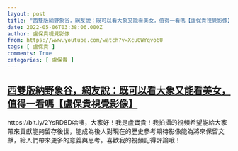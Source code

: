 ```yaml
---
layout: post
title: "西雙版納野象谷，網友說：既可以看大象又能看美女，值得一看嗎【盧保貴視覺影像】"
date: 2022-05-06T03:38:06.000Z
author: 盧保貴視覺影像
from: https://www.youtube.com/watch?v=Xcu0WYqvo6U
tags: [ 盧保貴 ]
comments: True
categories: [ 盧保貴 ]
---
```

<!--1651808286000-->
[西雙版納野象谷，網友說：既可以看大象又能看美女，值得一看嗎【盧保貴視覺影像】](https://www.youtube.com/watch?v=Xcu0WYqvo6U)
------

<div>
https://bit.ly/2YsRD8D哈嘍，大家好！我是盧寶貴！我拍攝的視頻希望能給大家帶來貢獻能夠留存後世，能成為後人對現在的歷史參考期待影像能為將來保留文獻，給人們帶來更多的意義與思考。喜歡我的視頻記得評論哦！
</div>
